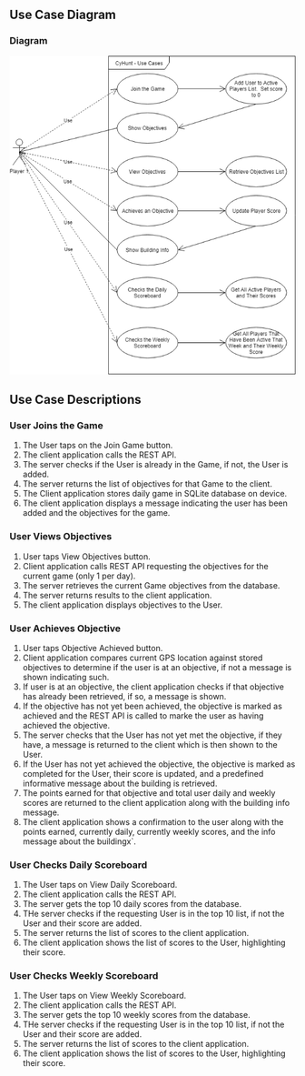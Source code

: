 ## Use Case Diagram

### Diagram

![Use Case Diagram](./UseCaseDiagram.png)

## Use Case Descriptions

### User Joins the Game

1. The User taps on the Join Game button.
2. The client application calls the REST API.
3. The server checks if the User is already in the Game, if not, the User is added.
4. The server returns the list of objectives for that Game to the client.
5. The Client application stores daily game in SQLite database on device.
6. The client application displays a message indicating the user has been added and the objectives for the game.

### User Views Objectives

1. User taps View Objectives button.
2. Client application calls REST API requesting the objectives for the current game (only 1 per day).
3. The server retrieves the current Game objectives from the database.
4. The server returns results to the client application.
5. The client application displays objectives to the User.

### User Achieves Objective

1. User taps Objective Achieved button.
2. Client application compares current GPS location against stored objectives to determine if the user is at an objective, if not a message is shown indicating such.
3. If user is at an objective, the client application checks if that objective has already been retrieved, if so, a message is shown.
4. If the objective has not yet been achieved, the objective is marked as achieved and the REST API is called to marke the user as having achieved the objective.
5. The server checks that the User has not yet met the objective, if they have, a message is returned to the client which is then shown to the User.
6. If the User has not yet achieved the objective, the objective is marked as completed for the User, their score is updated, and a predefined informative message about the building is retrieved.
7. The points earned for that objective and total user daily and weekly scores are returned to the client application along with the building info message.
8. The client application shows a confirmation to the user along with the points earned, currently daily, currently weekly scores, and the info message about the buildingx`.

### User Checks Daily Scoreboard

1. The User taps on View Daily Scoreboard.
2. The client application calls the REST API.
3. The server gets the top 10 daily scores from the database.
4. THe server checks if the requesting User is in the top 10 list, if not the User and their score are added.
5. The server returns the list of scores to the client application.
6. The client application shows the list of scores to the User, highlighting their score.

### User Checks Weekly Scoreboard

1. The User taps on View Weekly Scoreboard.
2. The client application calls the REST API.
3. The server gets the top 10 weekly scores from the database.
4. THe server checks if the requesting User is in the top 10 list, if not the User and their score are added.
5. The server returns the list of scores to the client application.
6. The client application shows the list of scores to the User, highlighting their score.